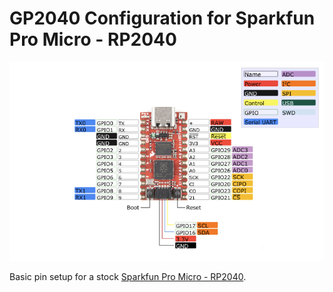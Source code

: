 # GP2040 Configuration for Sparkfun Pro Micro - RP2040

![Pin Mapping](assets/SparkFunProMicroRP2040.png)

Basic pin setup for a stock [Sparkfun Pro Micro - RP2040](https://www.sparkfun.com/products/18288).
